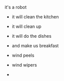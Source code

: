 it's a robot
- it will clean the kitchen
- it will clean up
- it will do the dishes
- and make us breakfast

- wind peels
- wind wipers
- 
